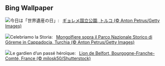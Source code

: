 ## Bing Wallpaper
![](https://www.bing.com/th?id=OHR.GoremeTurkey_JA-JP0595841869_UHD.jpg&w=1000)今日は「世界遺産の日」:&nbsp;&ensp;[ギョレメ国立公園, トルコ (© Anton Petrus/Getty Images)](https://www.bing.com/th?id=OHR.GoremeTurkey_JA-JP0595841869_UHD.jpg)
<br><br/>
![](https://www.bing.com/th?id=OHR.GoremeTurkey_IT-IT1187292514_UHD.jpg&w=1000)Celebriamo la Storia:&nbsp;&ensp;[Mongolfiere sopra il Parco Nazionale Storico di Göreme in Cappadocia, Turchia (© Anton Petrus/Getty Images)](https://www.bing.com/th?id=OHR.GoremeTurkey_IT-IT1187292514_UHD.jpg)
<br><br/>
![](https://www.bing.com/th?id=OHR.BelfortLion_FR-FR4338393080_UHD.jpg&w=1000)Le gardien d’un passé héroïque:&nbsp;&ensp;[Lion de Belfort, Bourgogne-Franche-Comté, France (© milosk50/Shutterstock)](https://www.bing.com/th?id=OHR.BelfortLion_FR-FR4338393080_UHD.jpg)
<br><br/>
